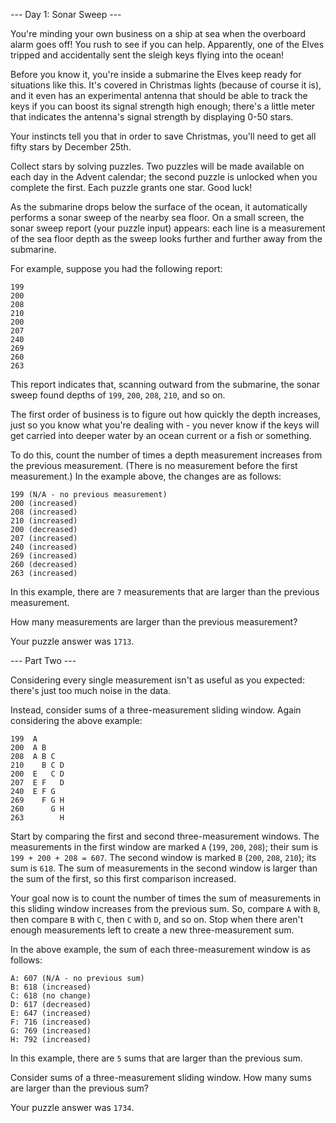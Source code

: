 ﻿--- Day 1: Sonar Sweep ---

You're minding your own business on a ship at sea when the overboard alarm goes off! You rush to see if you can help. Apparently, one of the Elves tripped and accidentally sent the sleigh keys flying into the ocean!

Before you know it, you're inside a submarine the Elves keep ready for situations like this. It's covered in Christmas lights (because of course it is), and it even has an experimental antenna that should be able to track the keys if you can boost its signal strength high enough; there's a little meter that indicates the antenna's signal strength by displaying 0-50 stars.

Your instincts tell you that in order to save Christmas, you'll need to get all fifty stars by December 25th.

Collect stars by solving puzzles. Two puzzles will be made available on each day in the Advent calendar; the second puzzle is unlocked when you complete the first. Each puzzle grants one star. Good luck!

As the submarine drops below the surface of the ocean, it automatically performs a sonar sweep of the nearby sea floor. On a small screen, the sonar sweep report (your puzzle input) appears: each line is a measurement of the sea floor depth as the sweep looks further and further away from the submarine.

For example, suppose you had the following report:

```
199
200
208
210
200
207
240
269
260
263
```

This report indicates that, scanning outward from the submarine, the sonar sweep found depths of `199`, `200`, `208`, `210`, and so on.

The first order of business is to figure out how quickly the depth increases, just so you know what you're dealing with - you never know if the keys will get carried into deeper water by an ocean current or a fish or something.

To do this, count the number of times a depth measurement increases from the previous measurement. (There is no measurement before the first measurement.) In the example above, the changes are as follows:

```
199 (N/A - no previous measurement)
200 (increased)
208 (increased)
210 (increased)
200 (decreased)
207 (increased)
240 (increased)
269 (increased)
260 (decreased)
263 (increased)
```

In this example, there are `7` measurements that are larger than the previous measurement.

How many measurements are larger than the previous measurement?


Your puzzle answer was `1713`.


--- Part Two ---

Considering every single measurement isn't as useful as you expected: there's just too much noise in the data.

Instead, consider sums of a three-measurement sliding window. Again considering the above example:

```
199  A      
200  A B    
208  A B C  
210    B C D
200  E   C D
207  E F   D
240  E F G  
269    F G H
260      G H
263        H
```

Start by comparing the first and second three-measurement windows. The measurements in the first window are marked `A` (`199`, `200`, `208`); their sum is `199 + 200 + 208 = 607`. The second window is marked `B` (`200`, `208`, `210`); its sum is `618`. The sum of measurements in the second window is larger than the sum of the first, so this first comparison increased.

Your goal now is to count the number of times the sum of measurements in this sliding window increases from the previous sum. So, compare `A` with `B`, then compare `B` with `C`, then `C` with `D`, and so on. Stop when there aren't enough measurements left to create a new three-measurement sum.

In the above example, the sum of each three-measurement window is as follows:

```
A: 607 (N/A - no previous sum)
B: 618 (increased)
C: 618 (no change)
D: 617 (decreased)
E: 647 (increased)
F: 716 (increased)
G: 769 (increased)
H: 792 (increased)
```

In this example, there are `5` sums that are larger than the previous sum.

Consider sums of a three-measurement sliding window. How many sums are larger than the previous sum?


Your puzzle answer was `1734`.